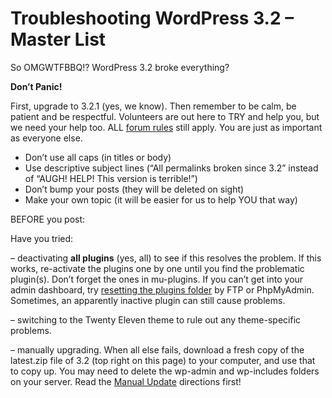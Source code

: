 # Troubleshooting WordPress 3.2 – Master List

So OMGWTFBBQ!? WordPress 3.2 broke everything?

**Don’t Panic!**

First, upgrade to 3.2.1 (yes, we know). Then remember to be calm, be patient and be respectful. Volunteers are out here to TRY and help you, but we need your help too. ALL [forum rules](http://codex.wordpress.org/Forum_Welcome) still apply. You are just as important as everyone else.

- Don’t use all caps (in titles or body)
- Use descriptive subject lines (“All permalinks broken since 3.2” instead of “AUGH! HELP! This version is terrible!”)
- Don’t bump your posts (they will be deleted on sight)
- Make your own topic (it will be easier for us to help YOU that way)

BEFORE you post:

Have you tried:

– deactivating **all plugins** (yes, all) to see if this resolves the problem. If this works, re-activate the plugins one by one until you find the problematic plugin(s). Don’t forget the ones in mu-plugins. If you can’t get into your admin dashboard, try [resetting the plugins folder](http://codex.wordpress.org/FAQ_Troubleshooting#How_to_deactivate_all_plugins_when_not_able_to_access_the_administrative_menus.3F) by FTP or PhpMyAdmin. Sometimes, an apparently inactive plugin can still cause problems.

– switching to the Twenty Eleven theme to rule out any theme-specific problems.

– manually upgrading. When all else fails, download a fresh copy of the latest.zip file of 3.2 (top right on this page) to your computer, and use that to copy up. You may need to delete the wp-admin and wp-includes folders on your server. Read the [Manual Update](http://codex.wordpress.org/Updating_WordPress#Manual_Update) directions first!